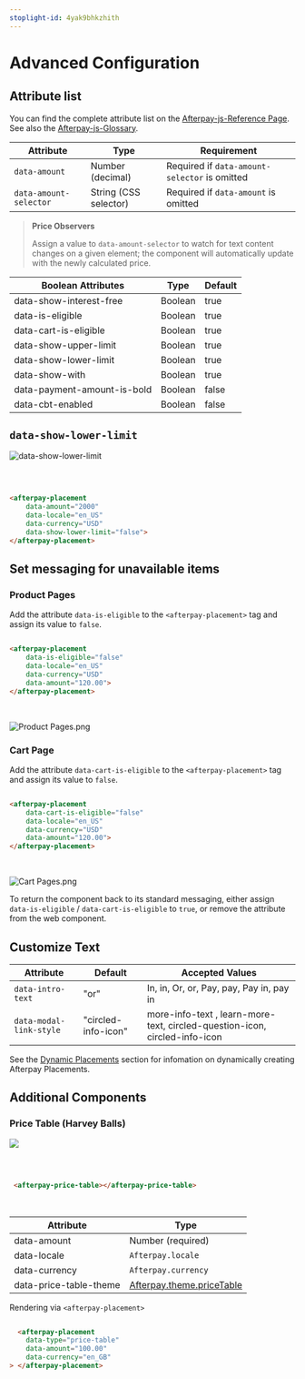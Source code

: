 ```yaml
---
stoplight-id: 4yak9bhkzhith
---
```


# Advanced Configuration

## Attribute list

You can find the complete attribute list on the [Afterpay-js-Reference Page](Afterpay-js-Reference.md). See also the [Afterpay-js-Glossary](Afterpay-js-Glossary.md).

|Attribute|	Type|	Requirement|
|---|---|---|
|`data-amount`	|Number (decimal)|	Required if `data-amount-selector` is omitted|
|`data-amount-selector`|	String (CSS selector)|	Required if `data-amount` is omitted|


> **Price Observers**
>
> Assign a value to `data-amount-selector` to watch for text content changes on a given element; the component will automatically update with the newly calculated price.


|Boolean Attributes	|Type|	Default|
|---|---|---|
|data-show-interest-free|	Boolean|	true|
|data-is-eligible|	Boolean|	true|
|data-cart-is-eligible	|Boolean|	true|
|data-show-upper-limit	|Boolean|	true|
|data-show-lower-limit|	Boolean	|true|
|data-show-with	|Boolean|	true|
|data-payment-amount-is-bold	|Boolean	|false|
|data-cbt-enabled	|Boolean	|false|


## `data-show-lower-limit`

<!--
focus: false
-->
![data-show-lower-limit](../../assets/images/show-lower.png)

<br>

```HTML

<afterpay-placement
    data-amount="2000"
    data-locale="en_US"
    data-currency="USD"
    data-show-lower-limit="false">
</afterpay-placement>
```

## Set messaging for unavailable items

### Product Pages

Add the attribute `data-is-eligible` to the `<afterpay-placement>` tag and assign its value to `false`.

```HTML

<afterpay-placement
    data-is-eligible="false"
    data-locale="en_US"
    data-currency="USD"
    data-amount="120.00">
</afterpay-placement>
```

<br>

<!--
focus: false
-->
![Product Pages.png](<../../assets/images/Product Pages.png>)


### Cart Page

Add the attribute `data-cart-is-eligible` to the `<afterpay-placement>` tag and assign its value to `false`.

```HTML

<afterpay-placement
    data-cart-is-eligible="false"
    data-locale="en_US"
    data-currency="USD"
    data-amount="120.00">
</afterpay-placement>
```
<br>

<!--
focus: false
-->
![Cart Pages.png](<../../assets/images/Cart Pages.png>)


To return the component back to its standard messaging, either assign `data-is-eligible` / `data-cart-is-eligible` to `true`, or remove the attribute from the web component.

## Customize Text

|Attribute|	Default	|Accepted Values|
|---|---|---|
|`data-intro-text`|	"or"	|In, in, Or, or, Pay, pay, Pay in, pay in|
|`data-modal-link-style`|	"circled-info-icon"	|more-info-text , learn-more-text, circled-question-icon, circled-info-icon|

See the [Dynamic Placements](Advanced-Usage.md) section for infomation on dynamically creating Afterpay Placements.


## Additional Components

### Price Table (Harvey Balls)

<!--
focus: false
-->
![](../../assets/images/pricetable.png)

<br>

```HTML

 <afterpay-price-table></afterpay-price-table>
 ```
 
<br>

|Attribute	|Type|
|---|---|
|data-amount|	Number (required)|
|data-locale|	`Afterpay.locale`|
|data-currency	|`Afterpay.currency`|
|data-price-table-theme	|[Afterpay.theme.priceTable](Afterpay-js-Glossary.md)

Rendering via `<afterpay-placement>`

```HTML

  <afterpay-placement
    data-type="price-table"
    data-amount="100.00"
    data-currency="en_GB"
> </afterpay-placement>
```